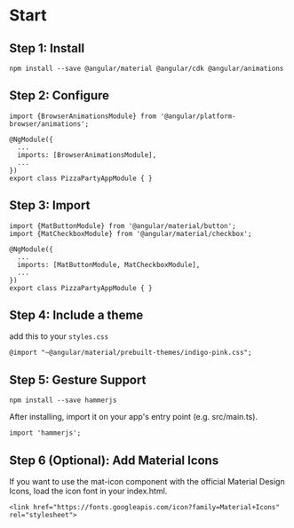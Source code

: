 # Start
## Step 1: Install
`npm install --save @angular/material @angular/cdk @angular/animations`

## Step 2: Configure
```
import {BrowserAnimationsModule} from '@angular/platform-browser/animations';

@NgModule({
  ...
  imports: [BrowserAnimationsModule],
  ...
})
export class PizzaPartyAppModule { }

```

## Step 3: Import
```
import {MatButtonModule} from '@angular/material/button';
import {MatCheckboxModule} from '@angular/material/checkbox';

@NgModule({
  ...
  imports: [MatButtonModule, MatCheckboxModule],
  ...
})
export class PizzaPartyAppModule { }
```

## Step 4: Include a theme
add this to your `styles.css`
```
@import "~@angular/material/prebuilt-themes/indigo-pink.css";

```

## Step 5: Gesture Support
`npm install --save hammerjs`

After installing, import it on your app's entry point (e.g. src/main.ts).

```
import 'hammerjs';
```


## Step 6 (Optional): Add Material Icons
If you want to use the mat-icon component with the official Material Design Icons, load the icon font in your index.html.

```
<link href="https://fonts.googleapis.com/icon?family=Material+Icons" rel="stylesheet">
```




